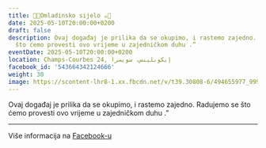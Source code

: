 ```yaml
---
title: 🍫🍪Omladinsko sijelo ☕️🍩
date: 2025-05-10T20:00:00+0200
draft: false
description: Ovaj događaj je prilika da se okupimo, i rastemo zajedno. Radujemo se
  što ćemo provesti ovo vrijeme u zajedničkom duhu .”
eventDate: 2025-05-10T20:00:00+0200
location: Champs-Courbes 24, ‏إيكوبلينس‏، ‏سويسرا‏
facebook_id: '543664342124666'
weight: 30
image: https://scontent-lhr8-1.xx.fbcdn.net/v/t39.30808-6/494655977_999846225609310_4487878895912218163_n.jpg?_nc_cat=107&ccb=1-7&_nc_sid=9e60e4&_nc_ohc=OB1j-oOTDtUQ7kNvwFoYcf4&_nc_oc=Adlejo_yNEZx6PfI8upMmYfoSqEHltdzwRBsNFipZsc6lhnv0WPTfCYvIlAZYkWQzu8&_nc_zt=23&_nc_ht=scontent-lhr8-1.xx&edm=ABTKTjYEAAAA&_nc_gid=RLDLjn2tqCpdgaw52d0Gkg&oh=00_AfbvuQTKDggnBz7oFs2KFTYbH4F_XWZDE5AxGBtwRpdc0g&oe=68C6B198
---
```


Ovaj događaj je prilika da se okupimo, i rastemo zajedno. Radujemo se što ćemo provesti ovo vrijeme u zajedničkom duhu .”

---

Više informacija na [Facebook-u](https://facebook.com/events/543664342124666)